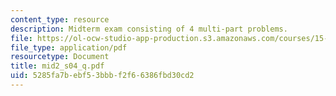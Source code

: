 ```yaml
---
content_type: resource
description: Midterm exam consisting of 4 multi-part problems.
file: https://ol-ocw-studio-app-production.s3.amazonaws.com/courses/15-501-introduction-to-financial-and-managerial-accounting-spring-2004/5285fa7bebf53bbbf2f66386fbd30cd2_mid2_s04_q.pdf
file_type: application/pdf
resourcetype: Document
title: mid2_s04_q.pdf
uid: 5285fa7b-ebf5-3bbb-f2f6-6386fbd30cd2
---
```

